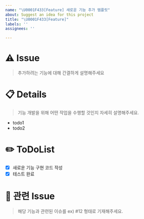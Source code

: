 ```yaml
---
name: "\U0001F433[Feature] 새로운 기능 추가 템플릿"
about: Suggest an idea for this project
title: "\U0001F433[Feature]"
labels: ''
assignees: ''

---
```


# ⚠️ Issue
> 추가하려는 기능에 대해 간결하게 설명해주세요

# 📋 Details
> 기능 개발을 위해 어떤 작업을 수행할 것인지 자세히 설명해주세요.
- todo1
- todo2

# ✏️ ToDoList
- [x] 새로운 기능 구현 코드 작성
- [x] 테스트 완료

# 🦉 관련 Issue
> 해당 기능과 관련된 이슈를 ex) #12 형태로 기재해주세요.
